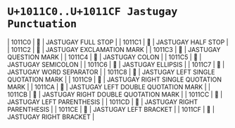 #  `U+1011C0..U+1011CF Jastugay Punctuation`  #

| 1011C0 | &#x1011C0; | JASTUGAY FULL STOP |
| 1011C1 | &#x1011C1; | JASTUGAY HALF STOP |
| 1011C2 | &#x1011C2; | JASTUGAY EXCLAMATION MARK |
| 1011C3 | &#x1011C3; | JASTUGAY QUESTION MARK |
| 1011C4 | &#x1011C4; | JASTUGAY COLON |
| 1011C5 | &#x1011C5; | JASTUGAY SEMICOLON |
| 1011C6 | &#x1011C6; | JASTUGAY ELLIPSIS |
| 1011C7 | &#x1011C7; | JASTUGAY WORD SEPARATOR |
| 1011C8 | &#x1011C8; | JASTUGAY LEFT SINGLE QUOTATION MARK |
| 1011C9 | &#x1011C9; | JASTUGAY RIGHT SINGLE QUOTATION MARK |
| 1011CA | &#x1011CA; | JASTUGAY LEFT DOUBLE QUOTATION MARK |
| 1011CB | &#x1011CB; | JASTUGAY RIGHT DOUBLE QUOTATION MARK |
| 1011CC | &#x1011CC; | JASTUGAY LEFT PARENTHESIS |
| 1011CD | &#x1011CD; | JASTUGAY RIGHT PARENTHESIS |
| 1011CE | &#x1011CE; | JASTUGAY LEFT BRACKET |
| 1011CF | &#x1011CF; | JASTUGAY RIGHT BRACKET |
